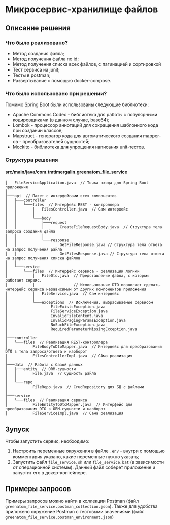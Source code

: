 # Микросервис-хранилище файлов

## Описание решения

### Что было реализовано?

- Метод создания файла;
- Метод получения файла по id;
- Метод получения списка всех файлов, с пагинацией и сортировкой
- Тест сервиса на junit;
- Тесты в postman;
- Развертывание с помощью docker-compose.

### Что было использовано при решении?

Помимо Spring Boot были использованы следующие библиотеки:

- Apache Commons Codec - библиотека для работы с популярными кодировщиками (в данном случае, base64);
- Lombok - процессор аннотаций для сокращения шаблонного кода при создании классов;
- Mapstruct - генератор кода для автоматического создания mapper-ов - преобразователей сущностей;
- Mockito - библиотека для упрощения написания unit-тестов.

### Структура решения

#### src/main/java/com.tmtimergalin.greenatom_file_service

```
│   FileServiceApplication.java  // Точка входа для Spring Boot приложения
│
├───api  // Пакет с интерфейсами всех компонентов
│   ├───controller  
│   │   └───files  // Интерфейс REST - контроллера
│   │       │   FilesController.java  // Сам интерфейс
│   │       │
│   │       └───body
│   │           ├───request
│   │           │       CreateFileRequestBody.java  // Структура тела запроса создания файла
│   │           │
│   │           └───response
│   │                   GetFileResponse.java // Структура тела ответа на запрос получения файла
│   │                   GetFilesResponse.java // Структура тела ответа на запрос получения списка файлов
│   │
│   └───service  
│       └───files  // Интерфейс сервиса - реализации логики
│           │   FileDto.java  // Представление файла, с которым работает сервис.
│           │                 // Использование DTO позволяет сделать интерфейс сервиса независимым от других компонентов приложения
│           │   FileService.java  // Сам интерфейс
│           │
│           └───exceptions  // Исключения, выбрасываемые сервисом
│                   FileExistsException.java
│                   FileServiceException.java
│                   InvalidFileContent.java
│                   InvalidPagingParamsException.java
│                   NoSuchFileException.java
│                   RequiredParameterMissingException.java
│
├───controller
│   └───files  // Реализация REST-контроллера
│           FileBodyToDtoMapper.java  // Интерфейс для преобразования DTO в тела запроса/ответа и наоборот
│           FilesControllerImpl.java  // САма реализация
│
├───data  // Работа с базой данных  
│   ├───entity  // ORM-сущности
│   │       File.java  // Сущность файла
│   │
│   └───repo
│           FileRepo.java  // CrudRepository для БД с файлами
│
├───service
│   └───files  // Реализация сервиса
│           FileEntityToDtoMapper.java  // Интерфейс для преобразования DTO в ORM-сущности и наоборот
│           FileServiceImpl.java  // Сама реализация
```

## Зупуск

Чтобы запустить сервис, необходимо:

1. Настроить переменные окружения в файле `.env` - внутри с помощью комментария указано, какие переменные нужно указать;
2. Запустить файл `file_service.sh` или `file_service.bat` (в зависимости от операционной системы). Данный файл соберет
   приложение и запустит его в докер-контейнере.

## Примеры запросов

Примеры запросов можно найти в коллекции Postman (файл `greenatom_file_service.postman_collection.json`). Также для
удобства приложено окружение Postman с тестовыми значениями (файл `greenatom_file_service.postman_environment.json`)
